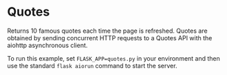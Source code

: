 Quotes
======

Returns 10 famous quotes each time the page is refreshed. Quotes are obtained
by sending concurrent HTTP requests to a Quotes API with the aiohttp
asynchronous client.

To run this example, set `FLASK_APP=quotes.py` in your environment and then use
the standard `flask aiorun` command to start the server.
